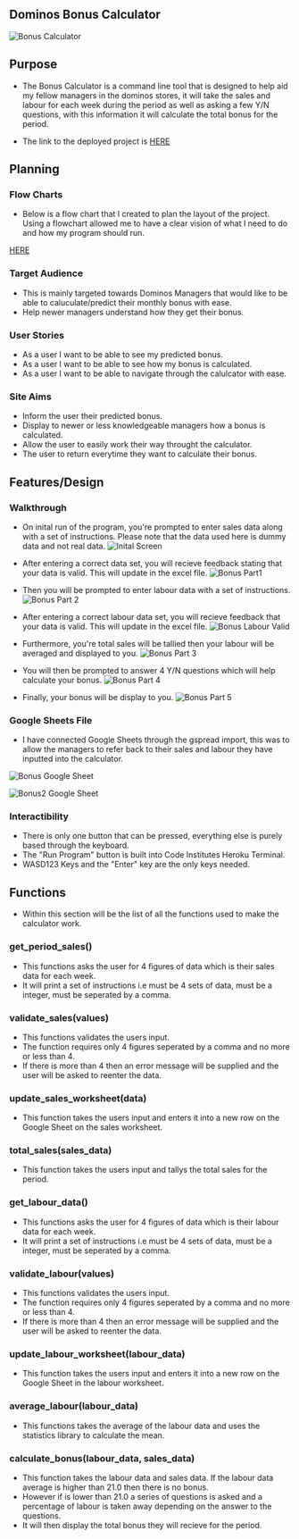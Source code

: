 ## Dominos Bonus Calculator
![Bonus Calculator](assets/images/Heroku.PNG)

## Purpose
- The Bonus Calculator is a command line tool that is designed to help aid my fellow managers in the dominos stores, it will take the sales and labour for each week during the period as well as asking a few Y/N questions, with this information it will calculate the total bonus for the period.

- The link to the deployed project is [HERE](https://pp3-bonus-calculator-62308c600dcf.herokuapp.com/)

## Planning
### Flow Charts
- Below is a flow chart that I created to plan the layout of the project. Using a flowchart allowed me to have a clear vision of what I need to do and how my program should run.

[HERE](assets/images/flowchart.PNG)

### Target Audience
- This is mainly targeted towards Dominos Managers that would like to be able to caluculate/predict their monthly bonus with ease.
- Help newer managers understand how they get their bonus.

### User Stories
- As a user I want to be able to see my predicted bonus.
- As a user I want to be able to see how my bonus is calculated.
- As a user I want to be able to navigate through the calulcator with ease.

### Site Aims
- Inform the user their predicted bonus.
- Display to newer or less knowledgeable managers how a bonus is calculated.
- Allow the user to easily work their way throught the calculator.
- The user to return everytime they want to calculate their bonus.

## Features/Design
### Walkthrough

- On inital run of the program, you're prompted to enter sales data along with a set of instructions. Please note that the data used here is dummy data and not real data.
![Inital Screen](assets/images/bonusinitalscreen.PNG)

- After entering a correct data set, you will recieve feedback stating that your data is valid. This will update in the excel file.
![Bonus Part1](assets/images/bonusp1.PNG)

- Then you will be prompted to enter labour data with a set of instructions. 
![Bonus Part 2](assets/images/bonusp2.PNG)

- After entering a correct labour data set, you will recieve feedback that your data is valid. This will update in the excel file.
![Bonus Labour Valid](assets/images/bonuslabourvalid.PNG)

- Furthermore, you're total sales will be tallied then your labour will be averaged and displayed to you.
![Bonus Part 3](assets/images/bonusp3.PNG)

- You will then be prompted to answer 4 Y/N questions which will help calculate your bonus.
![Bonus Part 4](assets/images/bonusp4.PNG)

- Finally, your bonus will be display to you.
![Bonus Part 5](assets/images/bonusp5.PNG)

### Google Sheets File
- I have connected Google Sheets through the gspread import, this was to allow the managers to refer back to their sales and labour they have inputted into the calculator.

![Bonus Google Sheet](assets/images/bonusgooglesheet.PNG)

![Bonus2 Google Sheet](assets/images/bonusworksheets.PNG)

### Interactibility
- There is only one button that can be pressed, everything else is purely based through the keyboard.
- The "Run Program" button is built into Code Institutes Heroku Terminal.
- WASD123 Keys and the "Enter" key are the only keys needed.

## Functions 

- Within this section will be the list of all the functions used to make the calculator work.

### get_period_sales()
- This functions asks the user for 4 figures of data which is their sales data for each week.
- It will print a set of instructions i.e must be 4 sets of data, must be a integer, must be seperated by a comma.

### validate_sales(values)
- This functions validates the users input.
- The function requires only 4 figures seperated by a comma and no more or less than 4.
- If there is more than 4 then an error message will be supplied and the user will be asked to reenter the data.

### update_sales_worksheet(data)
- This function takes the users input and enters it into a new row on the Google Sheet on the sales worksheet.

### total_sales(sales_data)
- This function takes the users input and tallys the total sales for the period.

### get_labour_data()
- This functions asks the user for 4 figures of data which is their labour data for each week.
- It will print a set of instructions i.e must be 4 sets of data, must be a integer, must be seperated by a comma.

### validate_labour(values)
- This functions validates the users input.
- The function requires only 4 figures seperated by a comma and no more or less than 4.
- If there is more than 4 then an error message will be supplied and the user will be asked to reenter the data.

### update_labour_worksheet(labour_data)
- This function takes the users input and enters it into a new row on the Google Sheet in the labour worksheet.

### average_labour(labour_data)
- This functions takes the average of the labour data and uses the statistics library to calculate the mean.

### calculate_bonus(labour_data, sales_data)
- This function takes the labour data and sales data. If the labour data average is higher than 21.0 then there is no bonus.
- However if is lower than 21.0 a series of questions is asked and a percentage of labour is taken away depending on the answer to the questions.
- It will then display the total bonus they will recieve for the period.